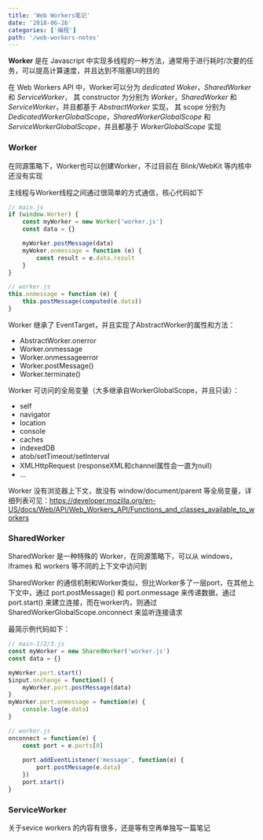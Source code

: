 ```yaml
---
title: 'Web Workers笔记'
date: '2018-06-26'
categories: ['编程']
path: '/web-workers-notes'
---
```


**Worker** 是在 Javascript 中实现多线程的一种方法，通常用于进行耗时/次要的任务，可以提高计算速度，并且达到不阻塞UI的目的

在 Web Workers API 中，Worker可以分为 *dedicated Woker*，*SharedWorker* 和 *ServiceWorker*，
其 constructor 为分别为 *Worker*，*SharedWorker* 和 *ServiceWorker*，并且都基于 *AbstractWorker* 实现，
其 scope 分别为 *DedicatedWorkerGlobalScope*，*SharedWorkerGlobalScope* 和 *ServiceWorkerGlobalScope*，并且都基于 *WorkerGlobalScope* 实现

### Worker

在同源策略下，Worker也可以创建Worker，不过目前在 Blink/WebKit 等内核中还没有实现

主线程与Worker线程之间通过很简单的方式通信，核心代码如下

```javascript
// main.js
if (window.Worker) {
    const myWorker = new Worker('worker.js')
    const data = {}

    myWorker.postMessage(data)
    myWoker.onmessage = function (e) {
        const result = e.data.result
    }
}

// worker.js
this.onmessage = function (e) {
    this.postMessage(computed(e.data))
}
```

Worker 继承了 EventTarget，并且实现了AbstractWorker的属性和方法：
* AbstractWorker.onerror
* Worker.onmessage
* Worker.onmessageerror
* Worker.postMessage()
* Worker.terminate()

Worker 可访问的全局变量（大多继承自WorkerGlobalScope，并且只读）：
* self
* navigator
* location
* console
* caches
* indexedDB
* atob/setTimeout/setInterval
* XMLHttpRequest (responseXML和channel属性会一直为null)
* ...

Worker 没有浏览器上下文，故没有 window/document/parent 等全局变量，详细列表可见：https://developer.mozilla.org/en-US/docs/Web/API/Web_Workers_API/Functions_and_classes_available_to_workers

### SharedWorker

SharedWorker 是一种特殊的 Worker，在同源策略下，可以从 windows，iframes 和 workers 等不同的上下文中访问到

SharedWorker 的通信机制和Worker类似，但比Worker多了一层port，在其他上下文中，通过 port.postMessage() 和 port.onmessage 来传递数据，通过 port.start() 来建立连接，而在worker内，则通过SharedWorkerGlobalScope.onconnect 来监听连接请求

最简示例代码如下：

```javascript
// main-1/2/3.js
const myWorker = new SharedWorker('worker.js')
const data = {}

myWorker.port.start()
$input.onchange = function() {
    myWorker.port.postMessage(data)
}
myWorker.port.onmessage = function(e) {
    console.log(e.data)
}

// worker.js
onconnect = function(e) {
    const port = e.ports[0]
    
    port.addEventListener('message', function(e) {
        port.postMessage(e.data)
    })
    port.start()
}
```

### ServiceWorker
关于sevice workers 的内容有很多，还是等有空再单独写一篇笔记

